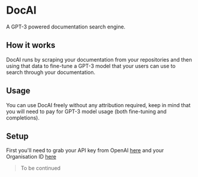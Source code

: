 # DocAI

A GPT-3 powered documentation search engine.

## How it works

DocAI runs by scraping your documentation from your repositories and then using that data to fine-tune a GPT-3 model that your users can use to search through your documentation.

## Usage

You can use DocAI freely without any attribution required, keep in mind that you will need to pay for GPT-3 model usage (both fine-tuning and completions).

## Setup

First you'll need to grab your API key from OpenAI [here](https://beta.openai.com/account/api-keys) and your Organisation ID [here](https://beta.openai.com/account/org-settings)

> To be continued
